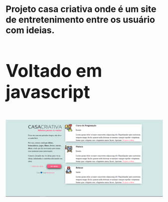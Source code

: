 <h1><strong>Projeto casa criativa onde é um site de entretenimento entre os usuário com ideias.<strong><h1>

Voltado em javascript

[](print.png)
  
   
<img src="print.png">


